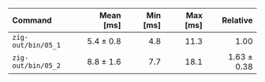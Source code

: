 | Command | Mean [ms] | Min [ms] | Max [ms] | Relative |
|:---|---:|---:|---:|---:|
| `zig-out/bin/05_1` | 5.4 ± 0.8 | 4.8 | 11.3 | 1.00 |
| `zig-out/bin/05_2` | 8.8 ± 1.6 | 7.7 | 18.1 | 1.63 ± 0.38 |
